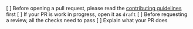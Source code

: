 [ ] Before opening a pull request, please read the [contributing guidelines](https://github.com/serpepe/soulswap-uikit/blob/master/CONTRIBUTING.md) first
[ ] If your PR is work in progress, open it as `draft`
[ ] Before requesting a review, all the checks need to pass
[ ] Explain what your PR does
